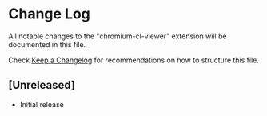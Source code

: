 # Change Log

All notable changes to the "chromium-cl-viewer" extension will be documented in this file.

Check [Keep a Changelog](http://keepachangelog.com/) for recommendations on how to structure this file.

## [Unreleased]

- Initial release